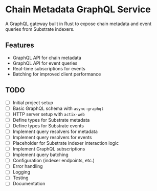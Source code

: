 # Chain Metadata GraphQL Service

A GraphQL gateway built in Rust to expose chain metadata and event queries from Substrate indexers.

## Features

- GraphQL API for chain metadata
- GraphQL API for event queries
- Real-time subscriptions for events
- Batching for improved client performance

## TODO

- [ ] Initial project setup
- [ ] Basic GraphQL schema with `async-graphql`
- [ ] HTTP server setup with `actix-web`
- [ ] Define types for Substrate metadata
- [ ] Define types for Substrate events
- [ ] Implement query resolvers for metadata
- [ ] Implement query resolvers for events
- [ ] Placeholder for Substrate indexer interaction logic
- [ ] Implement GraphQL subscriptions
- [ ] Implement query batching
- [ ] Configuration (indexer endpoints, etc.)
- [ ] Error handling
- [ ] Logging
- [ ] Testing
- [ ] Documentation 